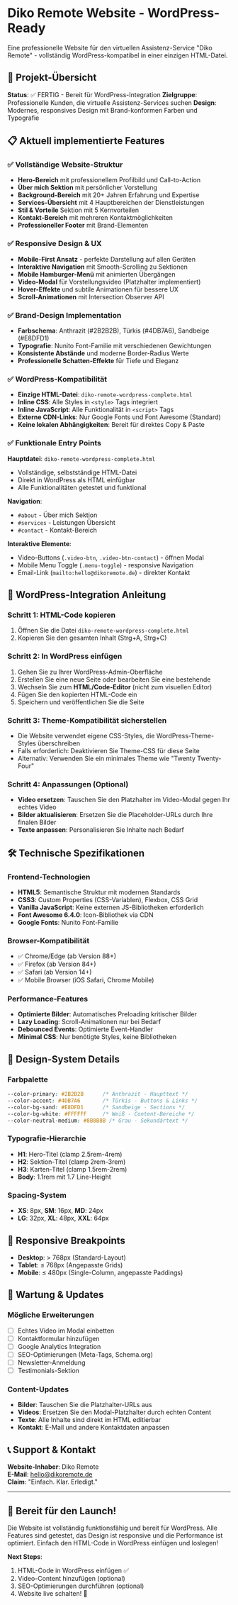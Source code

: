 # Diko Remote Website - WordPress-Ready

Eine professionelle Website für den virtuellen Assistenz-Service "Diko Remote" - vollständig WordPress-kompatibel in einer einzigen HTML-Datei.

## 🎯 Projekt-Übersicht

**Status**: ✅ FERTIG - Bereit für WordPress-Integration
**Zielgruppe**: Professionelle Kunden, die virtuelle Assistenz-Services suchen
**Design**: Modernes, responsives Design mit Brand-konformen Farben und Typografie

## 📋 Aktuell implementierte Features

### ✅ Vollständige Website-Struktur
- **Hero-Bereich** mit professionellem Profilbild und Call-to-Action
- **Über mich Sektion** mit persönlicher Vorstellung
- **Background-Bereich** mit 20+ Jahren Erfahrung und Expertise
- **Services-Übersicht** mit 4 Hauptbereichen der Dienstleistungen
- **Stil & Vorteile** Sektion mit 5 Kernvorteilen
- **Kontakt-Bereich** mit mehreren Kontaktmöglichkeiten
- **Professioneller Footer** mit Brand-Elementen

### ✅ Responsive Design & UX
- **Mobile-First Ansatz** - perfekte Darstellung auf allen Geräten
- **Interaktive Navigation** mit Smooth-Scrolling zu Sektionen
- **Mobile Hamburger-Menü** mit animierten Übergängen
- **Video-Modal** für Vorstellungsvideo (Platzhalter implementiert)
- **Hover-Effekte** und subtile Animationen für bessere UX
- **Scroll-Animationen** mit Intersection Observer API

### ✅ Brand-Design Implementation
- **Farbschema**: Anthrazit (#2B2B2B), Türkis (#4DB7A6), Sandbeige (#E8DFD1)
- **Typografie**: Nunito Font-Familie mit verschiedenen Gewichtungen
- **Konsistente Abstände** und moderne Border-Radius Werte
- **Professionelle Schatten-Effekte** für Tiefe und Eleganz

### ✅ WordPress-Kompatibilität
- **Einzige HTML-Datei**: `diko-remote-wordpress-complete.html`
- **Inline CSS**: Alle Styles in `<style>` Tags integriert
- **Inline JavaScript**: Alle Funktionalität in `<script>` Tags
- **Externe CDN-Links**: Nur Google Fonts und Font Awesome (Standard)
- **Keine lokalen Abhängigkeiten**: Bereit für direktes Copy & Paste

### ✅ Funktionale Entry Points

**Hauptdatei**: `diko-remote-wordpress-complete.html`
- Vollständige, selbstständige HTML-Datei
- Direkt in WordPress als HTML einfügbar
- Alle Funktionalitäten getestet und funktional

**Navigation**:
- `#about` - Über mich Sektion
- `#services` - Leistungen Übersicht  
- `#contact` - Kontakt-Bereich

**Interaktive Elemente**:
- Video-Buttons (`.video-btn`, `.video-btn-contact`) - öffnen Modal
- Mobile Menu Toggle (`.menu-toggle`) - responsive Navigation
- Email-Link (`mailto:hello@dikoremote.de`) - direkter Kontakt

## 🚀 WordPress-Integration Anleitung

### Schritt 1: HTML-Code kopieren
1. Öffnen Sie die Datei `diko-remote-wordpress-complete.html`
2. Kopieren Sie den gesamten Inhalt (Strg+A, Strg+C)

### Schritt 2: In WordPress einfügen
1. Gehen Sie zu Ihrer WordPress-Admin-Oberfläche
2. Erstellen Sie eine neue Seite oder bearbeiten Sie eine bestehende
3. Wechseln Sie zum **HTML/Code-Editor** (nicht zum visuellen Editor)
4. Fügen Sie den kopierten HTML-Code ein
5. Speichern und veröffentlichen Sie die Seite

### Schritt 3: Theme-Kompatibilität sicherstellen
- Die Website verwendet eigene CSS-Styles, die WordPress-Theme-Styles überschreiben
- Falls erforderlich: Deaktivieren Sie Theme-CSS für diese Seite
- Alternativ: Verwenden Sie ein minimales Theme wie "Twenty Twenty-Four"

### Schritt 4: Anpassungen (Optional)
- **Video ersetzen**: Tauschen Sie den Platzhalter im Video-Modal gegen Ihr echtes Video
- **Bilder aktualisieren**: Ersetzen Sie die Placeholder-URLs durch Ihre finalen Bilder
- **Texte anpassen**: Personalisieren Sie Inhalte nach Bedarf

## 🛠 Technische Spezifikationen

### Frontend-Technologien
- **HTML5**: Semantische Struktur mit modernen Standards
- **CSS3**: Custom Properties (CSS-Variablen), Flexbox, CSS Grid
- **Vanilla JavaScript**: Keine externen JS-Bibliotheken erforderlich
- **Font Awesome 6.4.0**: Icon-Bibliothek via CDN
- **Google Fonts**: Nunito Font-Familie

### Browser-Kompatibilität
- ✅ Chrome/Edge (ab Version 88+)
- ✅ Firefox (ab Version 84+)
- ✅ Safari (ab Version 14+)
- ✅ Mobile Browser (iOS Safari, Chrome Mobile)

### Performance-Features
- **Optimierte Bilder**: Automatisches Preloading kritischer Bilder
- **Lazy Loading**: Scroll-Animationen nur bei Bedarf
- **Debounced Events**: Optimierte Event-Handler
- **Minimal CSS**: Nur benötigte Styles, keine Bibliotheken

## 🎨 Design-System Details

### Farbpalette
```css
--color-primary: #2B2B2B      /* Anthrazit - Haupttext */
--color-accent: #4DB7A6       /* Türkis - Buttons & Links */
--color-bg-sand: #E8DFD1      /* Sandbeige - Sections */
--color-bg-white: #FFFFFF     /* Weiß - Content-Bereiche */
--color-neutral-medium: #8B8B8B /* Grau - Sekundärtext */
```

### Typografie-Hierarchie
- **H1**: Hero-Titel (clamp 2.5rem-4rem)
- **H2**: Sektion-Titel (clamp 2rem-3rem) 
- **H3**: Karten-Titel (clamp 1.5rem-2rem)
- **Body**: 1.1rem mit 1.7 Line-Height

### Spacing-System
- **XS**: 8px, **SM**: 16px, **MD**: 24px
- **LG**: 32px, **XL**: 48px, **XXL**: 64px

## 📱 Responsive Breakpoints

- **Desktop**: > 768px (Standard-Layout)
- **Tablet**: ≤ 768px (Angepasste Grids)
- **Mobile**: ≤ 480px (Single-Column, angepasste Paddings)

## 🔧 Wartung & Updates

### Mögliche Erweiterungen
- [ ] Echtes Video im Modal einbetten
- [ ] Kontaktformular hinzufügen
- [ ] Google Analytics Integration
- [ ] SEO-Optimierungen (Meta-Tags, Schema.org)
- [ ] Newsletter-Anmeldung
- [ ] Testimonials-Sektion

### Content-Updates
- **Bilder**: Tauschen Sie die Platzhalter-URLs aus
- **Videos**: Ersetzen Sie den Modal-Platzhalter durch echten Content
- **Texte**: Alle Inhalte sind direkt im HTML editierbar
- **Kontakt**: E-Mail und andere Kontaktdaten anpassen

## 📞 Support & Kontakt

**Website-Inhaber**: Diko Remote  
**E-Mail**: hello@dikoremote.de  
**Claim**: "Einfach. Klar. Erledigt."

---

## 🎉 Bereit für den Launch!

Die Website ist vollständig funktionsfähig und bereit für WordPress. Alle Features sind getestet, das Design ist responsive und die Performance ist optimiert. Einfach den HTML-Code in WordPress einfügen und loslegen!

**Next Steps**: 
1. HTML-Code in WordPress einfügen ✅
2. Video-Content hinzufügen (optional)
3. SEO-Optimierungen durchführen (optional)  
4. Website live schalten! 🚀